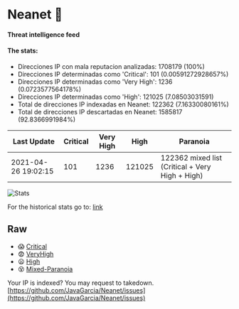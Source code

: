 # Neanet :hocho:
#### Threat intelligence feed
#### The stats:

- Direcciones IP con mala reputacion analizadas: 1708179 (100%)
- Direcciones IP determinadas como 'Critical':  101 (0.00591272928657%)
- Direcciones IP determinadas como 'Very High':  1236 (0.0723577564178%)
- Direcciones IP determinadas como 'High':  121025 (7.08503031591)
- Total de direcciones IP indexadas en Neanet:  122362 (7.16330080161%)
- Total de direcciones IP descartadas en Neanet:  1585817 (92.8366991984%)

| Last Update | Critical | Very High | High | Paranoia |
| --- | --- | --- | --- | --- |
| 2021-04-26 19:02:15 | 101 | 1236 | 121025 | 122362 mixed list (Critical + Very High + High)|

![Stats](https://docs.google.com/spreadsheets/d/e/2PACX-1vSnaNMIXVabIpDJjufMlzH7poXnshF3mgd8Is1g9ytUEzVsP5my4Trn8f-xkoLLQ38xpL3HtmUexLo6/pubchart?oid=501124687&format=image)

For the historical stats go to: [link](/stats.csv)
## Raw
- :scream: [Critical](https://raw.githubusercontent.com/JavaGarcia/Neanet/master/blacklists/neanet_critical.txt)
- :fearful: [VeryHigh](https://raw.githubusercontent.com/JavaGarcia/Neanet/master/blacklists/neanet_veryHigh.txtt)
- :frowning: [High](https://raw.githubusercontent.com/JavaGarcia/Neanet/master/blacklists/neanet_high.txt)
- :dizzy_face: [Mixed-Paranoia](https://raw.githubusercontent.com/JavaGarcia/Neanet/master/blacklists/neanet_all.txt)


Your IP is indexed? You may request to takedown. [https://github.com/JavaGarcia/Neanet/issues](https://github.com/JavaGarcia/Neanet/issues)




















































































































































































































































































































































































































































































































































































































































































































































































































































































































































































































































































































































































































































































































































































































































































































































































































































































































































































































































































































































































































































































































































































































































































































































































































































































































































































































































































































































































































































































































































































































































































































































































































































































































































































































































































































































































































































































































































































































































































































































































































































































































































































































































































































































































































































































































































































































































































































































































































































































































































































































































































































































































































































































































































































































































































































































































































































































































































































































































































































































































































































































































